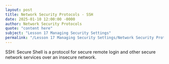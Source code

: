 ```yaml
---
layout: post
title: Network Security Protocols - SSH
date: 2025-01-10 12:00:00 -0000
author: Network Security Protocols
quote: "content here"
subject: "Lesson 17 Managing Security Settings"
permalink: "/Lesson 17 Managing Security Settings/Network Security Protocols/Network Security Protocols - SSH"
---
```


SSH: Secure Shell is a protocol for secure remote login and other secure network services over an insecure network.
